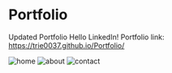 # Portfolio
Updated Portfolio
Hello LinkedIn!
Portfolio link: https://trie0037.github.io/Portfolio/

![home](https://user-images.githubusercontent.com/38965016/45905589-881b7b00-bdb6-11e8-8670-6148ef203fb6.png)
![about](https://user-images.githubusercontent.com/38965016/45905606-910c4c80-bdb6-11e8-93fd-907bc45d4d5c.png)
![contact](https://user-images.githubusercontent.com/38965016/45905621-9a95b480-bdb6-11e8-8732-d4a198f64625.png)

